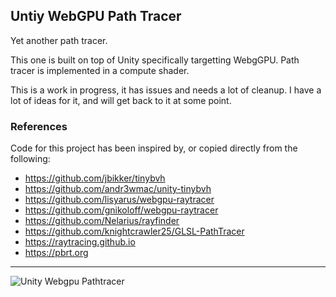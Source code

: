 
## Untiy WebGPU Path Tracer

Yet another path tracer.

This one is built on top of Unity specifically targetting WebgGPU.
Path tracer is implemented in a compute shader.

This is a work in progress, it has issues and needs a lot of cleanup. I have a lot of
ideas for it, and will get back to it at some point.

### References

Code for this project has been inspired by, or copied directly from the following:

* https://github.com/jbikker/tinybvh
* https://github.com/andr3wmac/unity-tinybvh
* https://github.com/lisyarus/webgpu-raytracer
* https://github.com/gnikoloff/webgpu-raytracer
* https://github.com/Nelarius/rayfinder
* https://github.com/knightcrawler25/GLSL-PathTracer
* https://raytracing.github.io
* https://pbrt.org

----

![Unity Webgpu Pathtracer](unity_webgpu_pathtracer.png)
